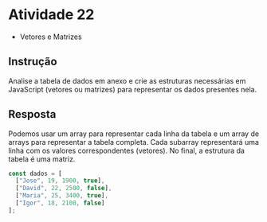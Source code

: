 # Atividade 22
- Vetores e Matrizes

## Instrução
﻿Analise a tabela de dados em anexo e crie as estruturas necessárias em JavaScript (vetores ou matrizes) para representar os dados presentes nela.

## Resposta
Podemos usar um array para representar cada linha da tabela e um array de arrays para representar a tabela completa. Cada subarray representará uma linha com os valores correspondentes (vetores). No final, a estrutura da tabela é uma matriz.

```js
const dados = [
  ["Jose", 19, 1900, true],
  ["David", 22, 2500, false],
  ["Maria", 25, 3400, true],
  ["Igor", 18, 2100, false]
];
```

